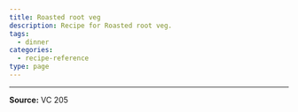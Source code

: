 ```yaml
---
title: Roasted root veg
description: Recipe for Roasted root veg.
tags:
  - dinner
categories:
  - recipe-reference
type: page
---
```


---

**Source:** VC 205